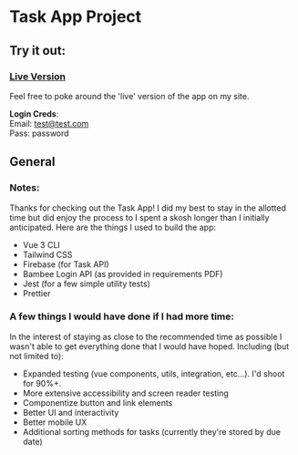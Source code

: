 # Task App Project

## Try it out:

### [Live Version](http://bambee.dancress.com)
Feel free to poke around the 'live' version of the app on my site. 

**Login Creds**: <br>
Email: test@test.com <br>
Pass: password <br>

## General

### Notes:

Thanks for checking out the Task App! I did my best to stay in the allotted time but did enjoy the process to I spent a skosh longer than I initially anticipated. Here are the things I used to build the app:

-   Vue 3 CLI
-   Tailwind CSS
-   Firebase (for Task API)
-   Bambee Login API (as provided in requirements PDF)
-   Jest (for a few simple utility tests)
-   Prettier

### A few things I would have done if I had more time:

In the interest of staying as close to the recommended time as possible I wasn't able to get everything done that I would have hoped. Including (but not limited to):

-   Expanded testing (vue components, utils, integration, etc...). I'd shoot for 90%+.
-   More extensive accessibility and screen reader testing
-   Componentize button and link elements
-   Better UI and interactivity
-   Better mobile UX
-   Additional sorting methods for tasks (currently they're stored by due date)
